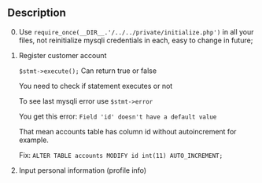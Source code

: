 ## Description

0. 
    Use `require_once(__DIR__.'/../../private/initialize.php')` in all your files, not reinitialize mysqli credentials in each, easy to change in future;

1. Register customer account

    `$stmt->execute();` Can return true or false

    You need to check if statement executes or not

    To see last mysqli error use `$stmt->error`

    You get this error: `Field 'id' doesn't have a default value`

    That mean accounts table has column id without autoincrement for example.

    Fix: `ALTER TABLE accounts MODIFY id int(11) AUTO_INCREMENT;`

2. Input personal information (profile info)